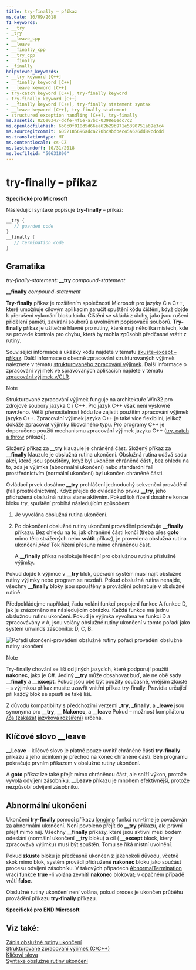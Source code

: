 ```yaml
---
title: try-finally – příkaz
ms.date: 10/09/2018
f1_keywords:
- __try
- _try
- __leave_cpp
- __leave
- __finally_cpp
- __try_cpp
- __finally
- _finally
helpviewer_keywords:
- __try keyword [C++]
- __finally keyword [C++]
- __leave keyword [C++]
- try-catch keyword [C++], try-finally keyword
- try-finally keyword [C++]
- __finally keyword [C++], try-finally statement syntax
- __leave keyword [C++], try-finally statement
- structured exception handling [C++], try-finally
ms.assetid: 826e0347-ddfe-4f6e-a7bc-0398e0edc7c2
ms.openlocfilehash: 6b0c0f018d5d66ea62b29b971e5390751a69e3c4
ms.sourcegitcommit: 6052185696adca270bc9bdbec45a626dd89cdcdd
ms.translationtype: MT
ms.contentlocale: cs-CZ
ms.lasthandoff: 10/31/2018
ms.locfileid: "50631800"
---
```

# <a name="try-finally-statement"></a>try-finally – příkaz

**Specifické pro Microsoft**

Následující syntaxe popisuje **try-finally** – příkaz:

```cpp
__try {
   // guarded code
}
__finally {
   // termination code
}
```

## <a name="grammar"></a>Gramatika

*try-finally-statement*: **__try** *compound-statement*

**__finally** *compound-statement*

**Try-finally** příkaz je rozšířením společnosti Microsoft pro jazyky C a C++, které umožňuje cílovým aplikacím zaručit spuštění kódu čištění, když dojde k přerušení vykonání bloku kódu. Čištění se skládá z úlohy, jako jsou rušení přidělení paměti, zavírání souborů a uvolněním popisovačů souborů. **Try-finally** příkaz je užitečné hlavně pro rutiny, které mají několika místech, kde se provede kontrola pro chybu, která by mohla způsobit předčasné vrátit z rutiny.

Související informace a ukázky kódu najdete v tématu [zkuste-except – příkaz](../cpp/try-except-statement.md). Další informace o obecně zpracování strukturovaných výjimek naleznete v tématu [strukturovaného zpracování výjimek](../cpp/structured-exception-handling-c-cpp.md). Další informace o zpracování výjimek ve spravovaných aplikacích najdete v tématu [zpracování výjimek v/CLR](../windows/exception-handling-cpp-component-extensions.md).

> [!NOTE]
>  Strukturované zpracování výjimek funguje na architektuře Win32 pro zdrojové soubory jazyka C i C++. Pro jazyk C++ však není výslovně navrženo. Větší přenositelnost kódu lze zajistit použitím zpracování výjimek jazyka C++. Zpracování výjimek jazyka C++ je také více flexibilní, jelikož dokáže zpracovat výjimky libovolného typu. Pro programy C++ je doporučeno použití mechanismu zpracování výjimek jazyka C++ ([try, catch a throw](../cpp/try-throw-and-catch-statements-cpp.md) příkazů).

Složený příkaz za **__try** klauzule je chráněná část. Složený příkaz za **__finally** klauzule je obslužná rutina ukončení. Obslužná rutina udává sadu akcí, které jsou spouštěny, když byl ukončen chráněné části, bez ohledu na to, zda je výjimka (abnormální ukončení) nebo standardní fall prostřednictvím (normální ukončení) byl ukončen chráněné části.

Ovládací prvek dosáhne **__try** prohlášení jednoduchý sekvenční provádění (fall prostřednictvím). Když přejde do ovládacího prvku **__try**, jeho přidružená obslužná rutina stane aktivním. Pokud tok řízení dosáhne konce bloku try, spuštění probíhá následujícím způsobem:

1. Je vyvolána obslužná rutina ukončení.

1. Po dokončení obslužné rutiny ukončení provádění pokračuje **__finally** příkazu. Bez ohledu na to, jak chráněné části končí (třeba přes **goto** mimo tělo strážených nebo **vrátit** příkaz), je provedena obslužná rutina ukončení *před* Tok řízení přesune mimo chráněnou část.

   A **__finally** příkaz neblokuje hledání pro obslužnou rutinu příslušné výjimky.

Pokud dojde k výjimce v **__try** blok, operační systém musí najít obslužné rutiny výjimky nebo program se nezdaří. Pokud obslužná rutina nenajde, všechny **__finally** bloky jsou spouštěny a provádění pokračuje v obslužné rutině.

Předpokládejme například, řadu volání funkcí propojení funkce A funkce D, jak je znázorněno na následujícím obrázku. Každá funkce má jednu obslužnou rutinu ukončení. Pokud je výjimka vyvolána ve funkci D a zpracovávány v A, jsou volány obslužné rutiny ukončení v tomto pořadí jako systém unwinds zásobníku: D, C, B.

![Pořadí ukončení&#45;provádění obslužné rutiny](../cpp/media/vc38cx1.gif "vc38CX1") pořadí provádění obslužné rutiny ukončení

> [!NOTE]
>  Try-finally chování se liší od jiných jazycích, které podporují použití **nakonec**, jako je C#.  Jediný **__try** může obsahovat buď, ale ne obě sady **__finally** a **__except**.  Pokud jsou obě být použity současně, vnějším zkuste – s výjimkou příkaz musíte uzavřít vnitřní příkaz try-finally.  Pravidla určující při každý blok se spustí se také liší.

Z důvodu kompatibility s předchozími verzemi **_try**, **_finally**, a **_leave** jsou synonyma pro **__try**, **__ Nakonec**, a **__leave** Pokud – možnost kompilátoru [/Za \(zakázat jazyková rozšíření)](../build/reference/za-ze-disable-language-extensions.md) určena.

## <a name="the-leave-keyword"></a>Klíčové slovo __leave

**__Leave** – klíčové slovo je platné pouze uvnitř chráněné části **try-finally** příkazu a jeho účinkem je přechod na konec chráněné části. Běh programu pokračuje prvním příkazem v obslužné rutiny ukončení.

A **goto** příkaz lze také přejít mimo chráněnou část, ale sníží výkon, protože vyvolá odvíjení zásobníku. **__Leave** příkazu je mnohem efektivnější, protože nezpůsobí odvíjení zásobníku.

## <a name="abnormal-termination"></a>Abnormální ukončení

Ukončení **try-finally** pomocí příkazu [longjmp](../c-runtime-library/reference/longjmp.md) funkci run-time je považován za abnormální ukončení. Není povoleno přejít do **__try** příkazu, ale právní přejít mimo něj. Všechny **__finally** příkazy, které jsou aktivní mezi bodem odeslání (normální ukončení **__try** bloku) a cíl ( **__except** block, který zpracovává výjimku) musí být spuštěn. Tomu se říká místní uvolnění.

Pokud **zkuste** bloku je předčasně ukončen z jakéhokoli důvodu, včetně skok mimo blok, systém provádí přidružené **nakonec** bloku jako součást procesu odvíjení zásobníku. V takových případech [AbnormalTermination](/windows/desktop/Debug/abnormaltermination) vrací funkce **true** -li volána zevnitř **nakonec** blokovat; v opačném případě vrátí **false**.

Obslužné rutiny ukončení není volána, pokud proces je ukončen průběhu provádění příkazu **try-finally** příkazu.

**Specifické pro END Microsoft**

## <a name="see-also"></a>Viz také:

[Zápis obslužné rutiny ukončení](../cpp/writing-a-termination-handler.md)<br/>
[Strukturované zpracování výjimek (C/C++)](../cpp/structured-exception-handling-c-cpp.md)<br/>
[Klíčová slova](../cpp/keywords-cpp.md)<br/>
[Syntaxe obslužné rutiny ukončení](/windows/desktop/Debug/termination-handler-syntax)